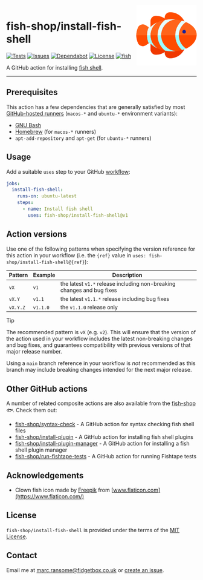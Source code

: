<img alt="fish" src="images/clown-fish.png" width="160" align="right">

# fish-shop/install-fish-shell

[![Tests](https://img.shields.io/github/actions/workflow/status/fish-shop/install-fish-shell/test.yml?branch=main&color=brightgreen&label=tests)](https://github.com/fish-shop/install-fish-shell/actions) [![Issues](https://img.shields.io/github/issues/fish-shop/install-fish-shell)](https://github.com/fish-shop/install-fish-shell/issues) [![Dependabot](https://img.shields.io/badge/dependabot-active-brightgreen.svg)](https://github.com/fish-shop/install-fish-shell/network/dependencies) [![License](https://img.shields.io/badge/license-MIT-blue)](https://opensource.org/licenses/mit-license.php) [![fish](https://img.shields.io/badge/fish-3.2.2-blue)](https://fishshell.com)

A GitHub action for installing [fish shell](https://fishshell.com).

<hr>

## Prerequisites

This action has a few dependencies that are generally satisfied by most [GitHub-hosted runners](https://docs.github.com/en/actions/using-github-hosted-runners/about-github-hosted-runners) (`macos-*` and `ubuntu-*` environment variants):

* [GNU Bash](https://www.gnu.org/software/bash/)
* [Homebrew](https://brew.sh) (for `macos-*` runners)
* `apt-add-repository` and `apt-get` (for `ubuntu-*` runners)

## Usage

Add a suitable `uses` step to your GitHub [workflow](https://docs.github.com/en/actions/reference/workflow-syntax-for-github-actions):

```yaml
jobs:
  install-fish-shell:
    runs-on: ubuntu-latest
    steps:
      - name: Install fish shell
        uses: fish-shop/install-fish-shell@v1
```

## Action versions

Use one of the following patterns when specifying the version reference for this action in your workflow (i.e. the `{ref}` value in `uses: fish-shop/install-fish-shell@{ref}`):

| Pattern  | Example   | Description                                                            |
|----------|-----------|------------------------------------------------------------------------|
| `vX`     | `v1`      | the latest `v1.*` release including non-breaking changes and bug fixes |
| `vX.Y`   | `v1.1`    | the latest `v1.1.*` release including bug fixes                        |
| `vX.Y.Z` | `v1.1.0`  | the `v1.1.0` release only                                              |

> [!TIP]
> The recommended pattern is `vX` (e.g. `v2`). This will ensure that the version of the action used in your workflow includes the latest non-breaking changes and bug fixes, and guarantees compatibility with previous versions of that major release number.

Using a `main` branch reference in your workflow is _not_ recommended as this branch may include breaking changes intended for the next major release.

## Other GitHub actions

A number of related composite actions are also available from the [fish-shop](https://github.com/fish-shop) 🐟. Check them out:

* [fish-shop/syntax-check](https://github.com/fish-shop/syntax-check) - A GitHub action for syntax checking fish shell files
* [fish-shop/install-plugin](https://github.com/fish-shop/install-plugin) - A GitHub action for installing fish shell plugins
* [fish-shop/install-plugin-manager](https://github.com/fish-shop/install-plugin-manager) - A GitHub action for installing a fish shell plugin manager
* [fish-shop/run-fishtape-tests](https://github.com/fish-shop/run-fishtape-tests) - A GitHub action for running Fishtape tests

## Acknowledgements

* Clown fish icon made by [Freepik](https://www.flaticon.com/authors/freepik) from [www.flaticon.com](https://www.flaticon.com/)

## License

`fish-shop/install-fish-shell` is provided under the terms of the [MIT License](https://opensource.org/licenses/mit-license.php).

## Contact

Email me at [marc.ransome@fidgetbox.co.uk](mailto:marc.ransome@fidgetbox.co.uk) or [create an issue](https://github.com/fish-shop/install-fish-shell/issues).
